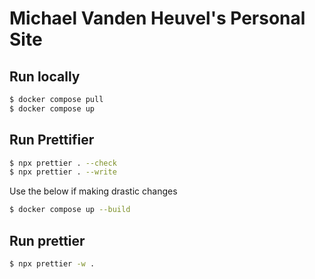 # Michael Vanden Heuvel's Personal Site

## Run locally

```bash
$ docker compose pull
$ docker compose up
```

## Run Prettifier

```bash
$ npx prettier . --check
$ npx prettier . --write
```

Use the below if making drastic changes

```bash
$ docker compose up --build
```

## Run prettier

```bash
$ npx prettier -w .
```
